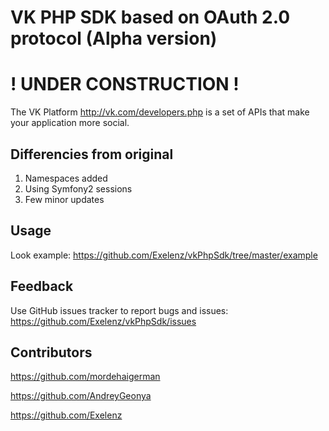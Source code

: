 VK PHP SDK based on OAuth 2.0 protocol (Alpha version)
=================

! UNDER CONSTRUCTION !
=================

The VK Platform http://vk.com/developers.php is a set of APIs that make your
application more social.

Differencies from original
--------------------------

1. Namespaces added
2. Using Symfony2 sessions
3. Few minor updates


Usage
-----

Look example:
https://github.com/Exelenz/vkPhpSdk/tree/master/example

Feedback
--------

Use GitHub issues tracker to report bugs and issues:
https://github.com/Exelenz/vkPhpSdk/issues

Contributors
---------
https://github.com/mordehaigerman

https://github.com/AndreyGeonya

https://github.com/Exelenz
